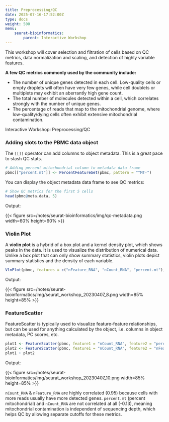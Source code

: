 ```yaml
---
title: Preprocessing/QC
date: 2025-07-16-17:52:00Z
type: docs 
weight: 500
menu: 
    seurat-bioinformatics:
        parent: Interactive Workshop
---
```



This workshop will cover selection and filtration of cells based on QC metrics, data normalization and scaling, and detection of highly variable features. 


__A few QC metrics commonly used by the community include:__
* The number of unique genes detected in each cell. Low-quality cells or empty droplets will often have very few genes, while cell doublets or multiplets may exhibit an aberrantly high gene count. 
* The total number of molecules detected within a cell, which correlates strongly with the number of unique genes.
* The percentage of reads that map to the mitochondrial genome, where low-quality/dying cells often exhibit extensive mitochondrial contamination. 

Interactive Workshop: Preprocessing/QC

### Adding slots to the PBMC data object

The `[[]]` operator can add columns to object metadata. This is a great pace to stash QC stats. 

```r
# Adding percent mitochondrial column to metadata data frame 
pbmc[["percent.mt"]] <- PercentFeatureSet(pbmc, pattern = "^MT-") 

```

You can display the object metadata data frame to see QC metrics:

```r
# Show QC metrics for the first 5 cells
head(pbmc@meta.data, 5)

```

Output:

{{< figure src=/notes/seurat-bioinformatics/img/qc-metadata.png width=60% height=60% >}}


### Violin Plot

A **violin plot** is a hybrid of a box plot and a kernel density plot, which shows peaks in the data. It is used to visualize the distribution of numerical data. Unlike a box plot that can only show summary statistics, violin plots depict summary statistics and the density of each variable.

```r
VlnPlot(pbmc, features = c("nFeature_RNA", "nCount_RNA", "percent.mt"), ncol = 3)
```

Output: 

{{< figure src=/notes/seurat-bioinformatics/img/seurat_workshop_20230407_8.png width=85% height=85% >}}

### FeatureScatter 

FeatureScatter is typically used to visualize feature-feature relationships, but can be used for anything calculated by the object, i.e. columns in object metadata, PC scores, etc. 

```r
plot1 <- FeatureScatter(pbmc, feature1 = "nCount_RNA", feature2 = "percent.mt")
plot2 <- FeatureScatter(pbmc, feature1 = "nCount_RNA", feature2 = "nFeature_RNA")
plot1 + plot2
```
Output:

{{< figure src=/notes/seurat-bioinformatics/img/seurat_workshop_20230407_10.png width=85% height=85% >}}

`nCount_RNA` & `nFeature_RNA` are highly correlated (0.95) because cells with more reads usually have more detected genes. `percent.mt` (percent mitochondrial) and `nCount_RNA` are not correlated at all (-0.13), meaning mitochondrial contamination is independent of sequencing depth, which helps QC by allowing separate cutoffs for these metrics. 
